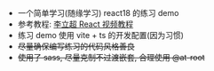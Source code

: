 - 一个简单学习(随缘学习) react18 的练习 demo
- 参考教程: [李立超 React 视频教程](https://www.bilibili.com/video/BV1bS4y1b7NV/?spm_id_from=333.337.search-card.all.click)
- 练习 demo 使用 vite + ts 的开发配置(因为习惯)
- ~~尽量确保编写练习的代码风格善良~~
- ~~使用了 sass, 尽量克制不过渡嵌套, 合理使用 @at-root~~
